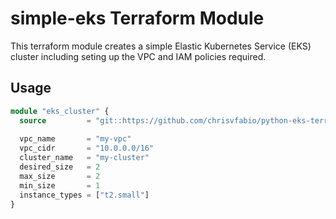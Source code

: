 # simple-eks Terraform Module

This terraform module creates a simple Elastic Kubernetes Service (EKS) cluster including seting up the VPC and IAM policies required.

## Usage

```terraform
module "eks_cluster" {
  source         = "git::https://github.com/chrisvfabio/python-eks-terraform?ref=main"
  
  vpc_name       = "my-vpc"
  vpc_cidr       = "10.0.0.0/16"
  cluster_name   = "my-cluster"
  desired_size   = 2
  max_size       = 2
  min_size       = 1
  instance_types = ["t2.small"]
}
```